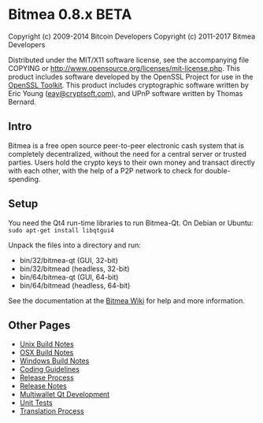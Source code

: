 Bitmea 0.8.x BETA
====================

Copyright (c) 2009-2014 Bitcoin Developers
Copyright (c) 2011-2017 Bitmea Developers

Distributed under the MIT/X11 software license, see the accompanying
file COPYING or http://www.opensource.org/licenses/mit-license.php.
This product includes software developed by the OpenSSL Project for use in the [OpenSSL Toolkit](http://www.openssl.org/). This product includes
cryptographic software written by Eric Young ([eay@cryptsoft.com](mailto:eay@cryptsoft.com)), and UPnP software written by Thomas Bernard.


Intro
---------------------
Bitmea is a free open source peer-to-peer electronic cash system that is
completely decentralized, without the need for a central server or trusted
parties.  Users hold the crypto keys to their own money and transact directly
with each other, with the help of a P2P network to check for double-spending.


Setup
---------------------
You need the Qt4 run-time libraries to run Bitmea-Qt. On Debian or Ubuntu:
	`sudo apt-get install libqtgui4`

Unpack the files into a directory and run:

- bin/32/bitmea-qt (GUI, 32-bit)
- bin/32/bitmead (headless, 32-bit)
- bin/64/bitmea-qt (GUI, 64-bit)
- bin/64/bitmead (headless, 64-bit)

See the documentation at the [Bitmea Wiki](http://bitmea.info)
for help and more information.


Other Pages
---------------------
- [Unix Build Notes](build-unix.md)
- [OSX Build Notes](build-osx.md)
- [Windows Build Notes](build-msw.md)
- [Coding Guidelines](coding.md)
- [Release Process](release-process.md)
- [Release Notes](release-notes.md)
- [Multiwallet Qt Development](multiwallet-qt.md)
- [Unit Tests](unit-tests.md)
- [Translation Process](translation_process.md)
